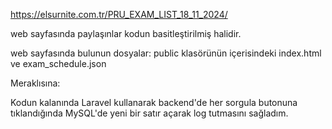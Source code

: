 https://elsurnite.com.tr/PRU_EXAM_LIST_18_11_2024/

web sayfasında paylaşınlar kodun basitleştirilmiş halidir.

web sayfasında bulunun dosyalar:
public klasörünün içerisindeki index.html ve exam_schedule.json





Meraklısına:

Kodun kalanında Laravel kullanarak backend'de her sorgula butonuna tıklandığında MySQL'de yeni bir satır açarak log tutmasını sağladım.
